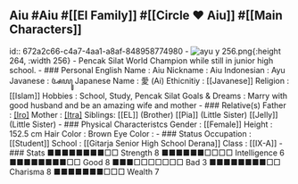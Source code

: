 ## Aiu #Aiu  #[[El Family]]  #[[Circle ❤️ Aiu]]  #[[Main Characters]]
id:: 672a2c66-c4a7-4aa1-a8af-848958774980
	- ![ayu y 256.png](../assets/ayu_y_256_1730863419607_0.png){:height 264, :width 256}
	- Pencak Silat World Champion while still in junior high school.
	- ### Personal
	  English Name                  : Aiu
	  Nickname                      : Aiu
	  Indonesian                    : Ayu
	  Javanese                      : ꦄꦪꦸ
	  Japanese Name                 : 愛 (Ai)
	  Ethicnitiy                    : [[Javanese]]
	  Religion                      : [[Islam]]
	  Hobbies                       : School, Study, Pencak Silat
	  Goals & Dreams                : Marry with good husband and be an amazing wife and mother
	- ### Relative(s)
	  Father                        : [[Iro]](Deceased)
	  Mother                        : [[Itra]](Deceased)
	  Siblings:
	  [[EL]] (Brother)
	  [[Pia]] (Little Sister)
	  [[Jelly]] (Little Sister)
	- ### Physical Characteristcs
	  Gender                        : [[Female]] 
	  Height                        : 152.5 cm
	  Hair Color                    : Brown
	  Eye Color                     :
	- ### Status
	  Occupation                    : [[Student]] 
	  School                        : [[Gitarja Senior High School Derana]]
	  Class                         : [[IX-A]]
	- ### Stats
	  ■■■■■■■■□□ Strength 8         ■■■■■■□□□□ Intelligence 6
	  ■■■■■■■■□□ Good     8         ■■■□□□□□□□ Bad          3
	  ■■■■■■■■□□ Charisma 8         ■■■■■■■□□□ Wealth       7